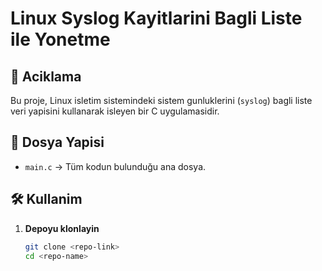 # Linux Syslog Kayitlarini Bagli Liste ile Yonetme

## 📌 Aciklama
Bu proje, Linux isletim sistemindeki sistem gunluklerini (`syslog`) bagli liste veri yapisini kullanarak isleyen bir C uygulamasidir.  

## 📂 Dosya Yapisi
- `main.c` → Tüm kodun bulunduğu ana dosya.

## 🛠 Kullanim
1. **Depoyu klonlayin**  
   ```sh
   git clone <repo-link>
   cd <repo-name>
